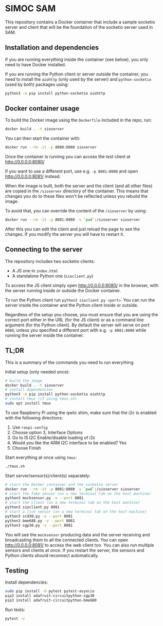 # SIMOC SAM
This repository contains a Docker container that include a sample
socketio server and client that will be the foundation of the socketio
server used in SAM.


## Installation and dependencies

If you are running everything inside the container (see below),
you only need to have Docker installed.

If you are running the Python client or server outside the container,
you need to install the `aiohttp` (only used by the server) and
`python-socketio` (used by both) packages using:
```sh
python3 -m pip install python-socketio aiohttp
```


## Docker container usage
To build the Docker image using the `Dockerfile` included in the repo, run:

```sh
docker build . -t sioserver
```

You can then start the container with:
```sh
docker run --rm -it -p 8080:8080 sioserver
```

Once the container is running you can access the test client at
http://0.0.0.0:8080/


If you want to use a different port, use e.g. `-p 8081:8080` and
open http://0.0.0.0:8081/ instead.

When the image is built, both the server and the client (and all other files)
are copied in the `/sioserver` directory of the container.  This means that
changes you do to these files won't be reflected unless you rebuild the image.

To avoid that, you can override the content of the `/sioserver` by using:
```sh
docker run --rm -it -p 8081:8080 -v `pwd`:/sioserver sioserver
```
After this you can edit the client and just reload the page to see the changes.
If you modify the server you will have to restart it.


## Connecting to the server
The repository includes two socketio clients:
* A JS one in `index.html`
* A standalone Python one (`sioclient.py`)

To access the JS client simply open http://0.0.0.0:8080/ in the browser,
with the server running inside or outside the Docker container.

To run the Python client run `python3 sioclient.py <port>`.  You can run
the server inside the container and the Python client inside or outside.

Regardless of the setup you choose, you must ensure that you are using the
correct port either in the URL (for the JS client) or as a command line
argument (for the Python client).  By default the server will serve on
port `8080`, unless you specified a different port with e.g. `-p 8081:8080`
while running the server inside the container.


## TL;DR

This is a summary of the commands you need to run everything.

Initial setup (only needed once):
```sh
# build the image
docker build . -t sioserver
# install dependencies
python3 -m pip install python-socketio aiohttp
# install tmux (if using tmux.sh)
sudo apt install tmux
```

To use Raspberry Pi using the qwiic shim, make sure that the i2c is enabled with
the following directions:
1. Use `raspi-config`
2. Choose option 3, Interface Options
3. Go to I5 I2C Enable/disable loading of i2c
4. Would you like the ARM I2C interface to be enabled? Yes
5. Choose Finish

Start everything at once using `tmux`:
```sh
./tmux.sh
```

Start server/sensor(s)/client(s) separately:
```sh
# start the Docker container and the socketio server
docker run --rm -it -p 8081:8080 -v `pwd`:/sioserver sioserver
# start the fake sensor (on a new terminal tab on the host machine)
python3 mocksensor.py -v --port 8081
# start the client (on a new terminal tab on the host machine)
python3 sioclient.py 8081
# start a live sensor (on a new terminal tab on the host machine)
python3 scd30.py -v --port 8081
python3 bme688.py -v --port 8081
python3 sgp30.py -v --port 8081

```

You will see the `mocksensor` producing data and the server receiving and
broadcasting them to all the connected clients.  You can open
http://0.0.0.0:8081/ to access the web client too.  You can also run
multiple sensors and clients at once.  If you restart the server, the
sensors and Python clients should reconnect automatically.


## Testing

Install dependencies:

```sh
sudo pip install -U pytest pytest-asyncio
pip3 install adafruit-circuitpython-sgp30
pip3 install adafruit-circuitpython-bme680
```

Run tests:

```sh
pytest -v
```
